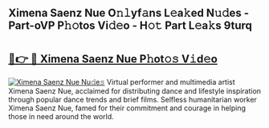 ## Ximena Saenz Nue O𝚗𝚕yf𝚊ns L𝚎a𝚔ed N𝚞𝚍es - Part-oVP P𝚑𝚘tos Vi𝚍𝚎o - H𝚘𝚝 Part L𝚎a𝚔s 9turq

# <h2><a href="http://kfewen.oniu.top/?m=Ximena+Saenz+Nue">🔗👉 🔴 Ximena Saenz Nue P𝚑ot𝚘𝚜 V𝚒d𝚎o</a></h2>

[![Ximena Saenz Nue Nu𝚍e𝚜](https://i.imgur.com/0qMVB7G.gif)](http://kfewen.oniu.top/?m=Ximena+Saenz+Nue)
Virtual performer and multimedia artist Ximena Saenz Nue, acclaimed for distributing dance and lifestyle inspiration through popular dance trends and brief films. Selfless humanitarian worker Ximena Saenz Nue, famed for their commitment and courage in helping those in need around the world.  
